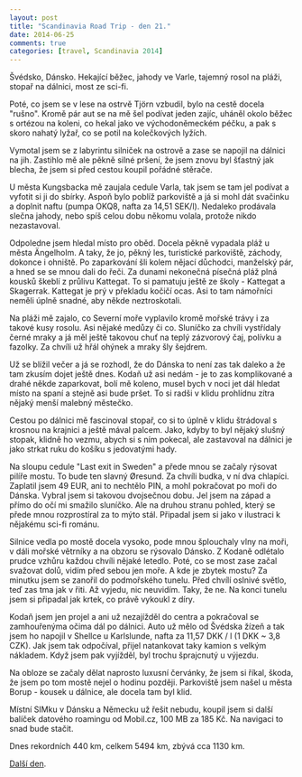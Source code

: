 ```yaml
---
layout: post
title: "Scandinavia Road Trip - den 21."
date: 2014-06-25
comments: true
categories: [travel, Scandinavia 2014]
---
```


Švédsko, Dánsko. Hekající běžec, jahody ve Varle, tajemný rosol na pláži, stopař na dálnici, most ze sci-fi.

<!--more-->

Poté, co jsem se v lese na ostrvě Tjörn vzbudil, bylo na cestě docela "rušno". Kromě pár aut se na mě šel podívat jeden zajíc, uháněl okolo běžec s ortézou na koleni, co hekal jako ve východoněmeckém péčku, a pak s skoro nahatý lyžař, co se potil na kolečkových lyžích.

Vymotal jsem se z labyrintu silniček na ostrově a zase se napojil na dálnici na jih. Zastihlo mě ale pěkně silné pršení, že jsem znovu byl šťastný jak blecha, že jsem si před cestou koupil pořádné stěrače.

U města Kungsbacka mě zaujala cedule Varla, tak jsem se tam jel podívat a vyfotit si ji do sbírky. Aspoň bylo poblíž parkoviště a já si mohl dát svačinku a doplnit naftu (pumpa OKQ8, nafta za 14,51 SEK/l). Nedaleko prodávala slečna jahody, nebo spíš celou dobu někomu volala, protože nikdo nezastavoval.

Odpoledne jsem hledal místo pro oběd. Docela pěkně vypadala pláž u města Ängelholm. A taky, že jo, pěkný les, turistické parkoviště, záchody, dokonce i ohniště. Po zaparkování šli kolem nějací důchodci, manželský pár, a hned se se mnou dali do řeči. Za dunami nekonečná písečná pláž plná kousků škeblí z průlivu Kattegat. To si pamatuju ještě ze školy - Kattegat a Skagerrak. Kattegat je prý v překladu kočičí ocas. Asi to tam námořníci neměli úplně snadné, aby někde neztroskotali.

Na pláži mě zajalo, co Severní moře vyplavilo kromě mořské trávy i za takové kusy rosolu. Asi nějaké medůzy či co. Sluníčko za chvíli vystřídaly černé mraky a já měl ještě takovou chuť na teplý zázvorový čaj, polívku a fazolky. Za chvíli už hřál ohýnek a mraky šly šejdrem.

Už se blížil večer a já se rozhodl, že do Dánska to není zas tak daleko a že tam zkusím dojet ještě dnes. Kodaň už asi nedám - je to zas komplikované a drahé někde zaparkovat, bolí mě koleno, musel bych v noci jet dál hledat místo na spaní a stejně asi bude pršet. To si radši v klidu prohlídnu zítra nějaký menší malebný městečko.

Cestou po dálnici mě fascinoval stopař, co si to úplně v klidu štrádoval s krosnou na krajnici a ještě mával palcem. Jako, kdyby to byl nějaký slušný stopak, klidně ho vezmu, abych si s ním pokecal, ale zastavoval na dálnici je jako strkat ruku do košíku s jedovatými hady.

Na sloupu cedule "Last exit in Sweden" a přede mnou se začaly rýsovat pilíře mostu. To bude ten slavný Øresund. Za chvíli budka, v ní dva chlapíci. Zaplatil jsem 49 EUR, ani to nechtělo PIN, a mohl pokračovat po moři do Dánska. Vybral jsem si takovou dvojsečnou dobu. Jel jsem na západ a přímo do očí mi smažilo sluníčko. Ale na druhou stranu pohled, který se přede mnou rozprostíral za to mýto stál. Připadal jsem si jako v ilustraci k nějakému sci-fi románu.

Silnice vedla po mostě docela vysoko, pode mnou šplouchaly vlny na moři, v dáli mořské větrníky a na obzoru se rýsovalo Dánsko. Z Kodaně odlétalo prudce vzhůru každou chvíli nějaké letedlo. Poté, co se most zase začal svažovat dolů, vidím před sebou jen moře. A kde je zbytek mostu? Za minutku jsem se zanořil do podmořského tunelu. Před chvílí oslnivé světlo, teď zas tma jak v řiti. Až vyjedu, nic neuvidím. Taky, že ne. Na konci tunelu jsem si připadal jak krtek, co právě vykoukl z díry.
 
Kodaň jsem jen projel a ani už nezajížděl do centra a pokračoval se zamhouřenýma očima dál po dálnici. Auto už mělo od Švédska žízeň a tak jsem ho napojil v Shellce u Karlslunde, nafta za 11,57 DKK / l (1 DKK ~ 3,8 CZK). Jak jsem tak odpočíval, přijel natankovat taky kamion s velkým nákladem. Když jsem pak vyjížděl, byl trochu šprajcnutý u výjezdu.

Na obloze se začaly dělat naprosto luxusní červánky, že jsem si říkal, škoda, že jsem po tom mostě nejel o hodinu později. Parkoviště jsem našel u města Borup - kousek u dálnice, ale docela tam byl klid.

Místní SIMku v Dánsku a Německu už řešit nebudu, koupil jsem si další balíček datového roamingu od Mobil.cz, 100 MB za 185 Kč. Na navigaci to snad bude stačit.

Dnes rekordních 440 km, celkem 5494 km, zbývá cca 1130 km.

[Další den](/blog/2014/scandinavia-road-trip-day-22/).
